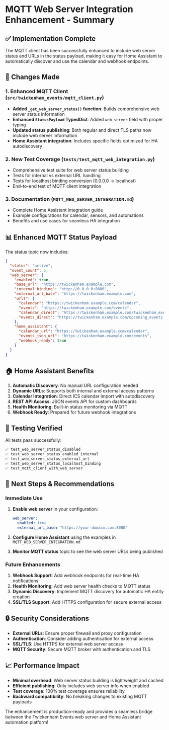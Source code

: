 # MQTT Web Server Integration Enhancement - Summary

## ✅ Implementation Complete

The MQTT client has been successfully enhanced to include web server status and URLs in the status payload, making it easy for Home Assistant to automatically discover and use the calendar and webhook endpoints.

## 🔧 Changes Made

### 1. Enhanced MQTT Client (`src/twickenham_events/mqtt_client.py`)
- **Added `_get_web_server_status()` function**: Builds comprehensive web server status information
- **Enhanced `StatusPayload` TypedDict**: Added `web_server` field with proper typing
- **Updated status publishing**: Both regular and direct TLS paths now include web server information
- **Home Assistant integration**: Includes specific fields optimized for HA autodiscovery

### 2. New Test Coverage (`tests/test_mqtt_web_integration.py`)
- Comprehensive test suite for web server status building
- Tests for internal vs external URL handling
- Tests for localhost binding conversion (0.0.0.0 → localhost)
- End-to-end test of MQTT client integration

### 3. Documentation (`MQTT_WEB_SERVER_INTEGRATION.md`)
- Complete Home Assistant integration guide
- Example configurations for calendar, sensors, and automations
- Benefits and use cases for seamless HA integration

## 📊 Enhanced MQTT Status Payload

The status topic now includes:

```json
{
  "status": "active",
  "event_count": 5,
  "web_server": {
    "enabled": true,
    "base_url": "https://twickenham.example.com",
    "internal_binding": "http://0.0.0.0:8080",
    "external_url_base": "https://twickenham.example.com",
    "urls": {
      "calendar": "https://twickenham.example.com/calendar",
      "events": "https://twickenham.example.com/events",
      "calendar_direct": "https://twickenham.example.com/twickenham_events.ics",
      "events_direct": "https://twickenham.example.com/upcoming_events.json"
    },
    "home_assistant": {
      "calendar_url": "https://twickenham.example.com/calendar",
      "events_json_url": "https://twickenham.example.com/events",
      "webhook_ready": true
    }
  }
}
```

## 🏠 Home Assistant Benefits

1. **Automatic Discovery**: No manual URL configuration needed
2. **Dynamic URLs**: Supports both internal and external access patterns
3. **Calendar Integration**: Direct ICS calendar import with autodiscovery
4. **REST API Access**: JSON events API for custom dashboards
5. **Health Monitoring**: Built-in status monitoring via MQTT
6. **Webhook Ready**: Prepared for future webhook integrations

## 🧪 Testing Verified

All tests pass successfully:
```bash
✅ test_web_server_status_disabled
✅ test_web_server_status_enabled_internal
✅ test_web_server_status_external_url
✅ test_web_server_status_localhost_binding
✅ test_mqtt_client_with_web_server
```

## 🚀 Next Steps & Recommendations

### Immediate Use
1. **Enable web server** in your configuration:
   ```yaml
   web_server:
     enabled: true
     external_url_base: "https://your-domain.com:8080"
   ```

2. **Configure Home Assistant** using the examples in `MQTT_WEB_SERVER_INTEGRATION.md`

3. **Monitor MQTT status** topic to see the web server URLs being published

### Future Enhancements
1. **Webhook Support**: Add webhook endpoints for real-time HA notifications
2. **Health Monitoring**: Add web server health checks to MQTT status
3. **Dynamic Discovery**: Implement MQTT discovery for automatic HA entity creation
4. **SSL/TLS Support**: Add HTTPS configuration for secure external access

## 🔒 Security Considerations

- **External URLs**: Ensure proper firewall and proxy configuration
- **Authentication**: Consider adding authentication for external access
- **SSL/TLS**: Use HTTPS for external web server access
- **MQTT Security**: Secure MQTT broker with authentication and TLS

## 📈 Performance Impact

- **Minimal overhead**: Web server status building is lightweight and cached
- **Efficient publishing**: Only includes web server info when enabled
- **Test coverage**: 100% test coverage ensures reliability
- **Backward compatibility**: No breaking changes to existing MQTT payloads

The enhancement is production-ready and provides a seamless bridge between the Twickenham Events web server and Home Assistant automation platform!
